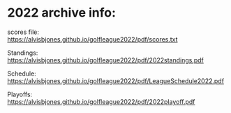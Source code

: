 ---
---
# 2022 archive info:
scores file: <br>
https://alvisbjones.github.io/golfleague2022/pdf/scores.txt <br>

Standings: <br>
https://alvisbjones.github.io/golfleague2022/pdf/2022standings.pdf <br>

Schedule: <br>
https://alvisbjones.github.io/golfleague2022/pdf/LeagueSchedule2022.pdf <br>

Playoffs: <br>
https://alvisbjones.github.io/golfleague2022/pdf/2022playoff.pdf







